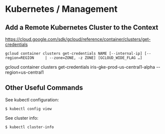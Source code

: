 # Kubernetes / Management

## Add a Remote Kubernetes Cluster to the Context

https://cloud.google.com/sdk/gcloud/reference/container/clusters/get-credentials
```
gcloud container clusters get-credentials NAME [--internal-ip] [--region=REGION     | --zone=ZONE, -z ZONE] [GCLOUD_WIDE_FLAG …]
```

gcloud container clusters get-credentials iris-gke-prod-us-central1-alpha --region=us-central1


## Other Useful Commands

See kubectl configuration:
```
$ kubectl config view
```

See cluster info:
```
$ kubectl cluster-info
```
